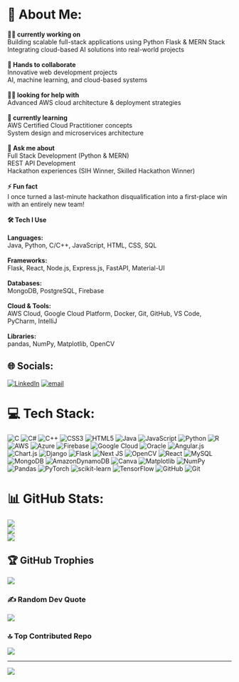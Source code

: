 # 💫 About Me:
**👨‍💻 currently working on**<br>Building scalable full-stack applications using Python Flask & MERN Stack  <br>Integrating cloud-based AI solutions into real-world projects  <br><br>**🤝 Hands to collaborate**<br>Innovative web development projects  <br>AI, machine learning, and cloud-based systems  <br><br>**🙋‍♂️ looking for help with**<br>Advanced AWS cloud architecture & deployment strategies  <br><br>**🌱 currently learning**<br>AWS Certified Cloud Practitioner concepts  <br>System design and microservices architecture  <br><br>**💬 Ask me about**<br>Full Stack Development (Python & MERN)  <br>REST API Development  <br>Hackathon experiences (SIH Winner, Skilled Hackathon Winner)  <br><br>**⚡ Fun fact**<br>I once turned a last-minute hackathon disqualification into a first-place win with an entirely new team!  <br><br>**🛠 Tech I Use**<br><br>**Languages:**  <br>Java, Python, C/C++, JavaScript, HTML, CSS, SQL  <br><br>**Frameworks:**  <br>Flask, React, Node.js, Express.js, FastAPI, Material-UI  <br><br>**Databases:**  <br>MongoDB, PostgreSQL, Firebase  <br><br>**Cloud & Tools:**  <br>AWS Cloud, Google Cloud Platform, Docker, Git, GitHub, VS Code, PyCharm, IntelliJ  <br><br>**Libraries:**  <br>pandas, NumPy, Matplotlib, OpenCV  <br>


## 🌐 Socials:
[![LinkedIn](https://img.shields.io/badge/LinkedIn-%230077B5.svg?logo=linkedin&logoColor=white)](https://linkedin.com/in/linkedin.com/in/nakul-velusamy-8712a2292/) [![email](https://img.shields.io/badge/Email-D14836?logo=gmail&logoColor=white)](mailto:velusamyperumalgounder@gmail.com) 

# 💻 Tech Stack:
![C](https://img.shields.io/badge/c-%2300599C.svg?style=flat&logo=c&logoColor=white) ![C#](https://img.shields.io/badge/c%23-%23239120.svg?style=flat&logo=csharp&logoColor=white) ![C++](https://img.shields.io/badge/c++-%2300599C.svg?style=flat&logo=c%2B%2B&logoColor=white) ![CSS3](https://img.shields.io/badge/css3-%231572B6.svg?style=flat&logo=css3&logoColor=white) ![HTML5](https://img.shields.io/badge/html5-%23E34F26.svg?style=flat&logo=html5&logoColor=white) ![Java](https://img.shields.io/badge/java-%23ED8B00.svg?style=flat&logo=openjdk&logoColor=white) ![JavaScript](https://img.shields.io/badge/javascript-%23323330.svg?style=flat&logo=javascript&logoColor=%23F7DF1E) ![Python](https://img.shields.io/badge/python-3670A0?style=flat&logo=python&logoColor=ffdd54) ![R](https://img.shields.io/badge/r-%23276DC3.svg?style=flat&logo=r&logoColor=white) ![AWS](https://img.shields.io/badge/AWS-%23FF9900.svg?style=flat&logo=amazon-aws&logoColor=white) ![Azure](https://img.shields.io/badge/azure-%230072C6.svg?style=flat&logo=microsoftazure&logoColor=white) ![Firebase](https://img.shields.io/badge/firebase-%23039BE5.svg?style=flat&logo=firebase) ![Google Cloud](https://img.shields.io/badge/GoogleCloud-%234285F4.svg?style=flat&logo=google-cloud&logoColor=white) ![Oracle](https://img.shields.io/badge/Oracle-F80000?style=flat&logo=oracle&logoColor=white) ![Angular.js](https://img.shields.io/badge/angular.js-%23E23237.svg?style=flat&logo=angularjs&logoColor=white) ![Chart.js](https://img.shields.io/badge/chart.js-F5788D.svg?style=flat&logo=chart.js&logoColor=white) ![Django](https://img.shields.io/badge/django-%23092E20.svg?style=flat&logo=django&logoColor=white) ![Flask](https://img.shields.io/badge/flask-%23000.svg?style=flat&logo=flask&logoColor=white) ![Next JS](https://img.shields.io/badge/Next-black?style=flat&logo=next.js&logoColor=white) ![OpenCV](https://img.shields.io/badge/opencv-%23white.svg?style=flat&logo=opencv&logoColor=white) ![React](https://img.shields.io/badge/react-%2320232a.svg?style=flat&logo=react&logoColor=%2361DAFB) ![MySQL](https://img.shields.io/badge/mysql-4479A1.svg?style=flat&logo=mysql&logoColor=white) ![MongoDB](https://img.shields.io/badge/MongoDB-%234ea94b.svg?style=flat&logo=mongodb&logoColor=white) ![AmazonDynamoDB](https://img.shields.io/badge/Amazon%20DynamoDB-4053D6?style=flat&logo=Amazon%20DynamoDB&logoColor=white) ![Canva](https://img.shields.io/badge/Canva-%2300C4CC.svg?style=flat&logo=Canva&logoColor=white) ![Matplotlib](https://img.shields.io/badge/Matplotlib-%23ffffff.svg?style=flat&logo=Matplotlib&logoColor=black) ![NumPy](https://img.shields.io/badge/numpy-%23013243.svg?style=flat&logo=numpy&logoColor=white) ![Pandas](https://img.shields.io/badge/pandas-%23150458.svg?style=flat&logo=pandas&logoColor=white) ![PyTorch](https://img.shields.io/badge/PyTorch-%23EE4C2C.svg?style=flat&logo=PyTorch&logoColor=white) ![scikit-learn](https://img.shields.io/badge/scikit--learn-%23F7931E.svg?style=flat&logo=scikit-learn&logoColor=white) ![TensorFlow](https://img.shields.io/badge/TensorFlow-%23FF6F00.svg?style=flat&logo=TensorFlow&logoColor=white) ![GitHub](https://img.shields.io/badge/github-%23121011.svg?style=flat&logo=github&logoColor=white) ![Git](https://img.shields.io/badge/git-%23F05033.svg?style=flat&logo=git&logoColor=white)
# 📊 GitHub Stats:
![](https://github-readme-stats.vercel.app/api?username=Nakulvelusamy&theme=dark&hide_border=false&include_all_commits=false&count_private=false)<br/>
![](https://nirzak-streak-stats.vercel.app/?user=Nakulvelusamy&theme=dark&hide_border=false)<br/>
![](https://github-readme-stats.vercel.app/api/top-langs/?username=Nakulvelusamy&theme=dark&hide_border=false&include_all_commits=false&count_private=false&layout=compact)

## 🏆 GitHub Trophies
![](https://github-profile-trophy.vercel.app/?username=Nakulvelusamy&theme=radical&no-frame=true&no-bg=false&margin-w=4)

### ✍️ Random Dev Quote
![](https://quotes-github-readme.vercel.app/api?type=horizontal&theme=radical)

### 🔝 Top Contributed Repo
![](https://github-contributor-stats.vercel.app/api?username=Nakulvelusamy&limit=5&theme=dark&combine_all_yearly_contributions=true)

---
[![](https://visitcount.itsvg.in/api?id=Nakulvelusamy&icon=0&color=12)](https://visitcount.itsvg.in)

<!-- Proudly created with GPRM ( https://gprm.itsvg.in ) -->
